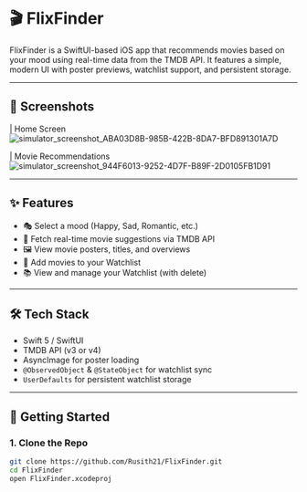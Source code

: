 # 🎬 FlixFinder

FlixFinder is a SwiftUI-based iOS app that recommends movies based on your mood using real-time data from the TMDB API. It features a simple, modern UI with poster previews, watchlist support, and persistent storage.

---

## 📱 Screenshots


| Home Screen  
![simulator_screenshot_ABA03D8B-985B-422B-8DA7-BFD891301A7D](https://github.com/user-attachments/assets/857c6213-873c-4dde-a06a-779dc843cb24)



| Movie Recommendations
![simulator_screenshot_944F6013-9252-4D7F-B89F-2D0105FB1D91](https://github.com/user-attachments/assets/66446e36-0e00-4c6e-add9-e83ed147bab7)


---

## ✨ Features

- 🎭 Select a mood (Happy, Sad, Romantic, etc.)
- 📡 Fetch real-time movie suggestions via TMDB API
- 🖼 View movie posters, titles, and overviews
- 💙 Add movies to your Watchlist
- 📚 View and manage your Watchlist (with delete)

---

## 🛠 Tech Stack

- Swift 5 / SwiftUI
- TMDB API (v3 or v4)
- AsyncImage for poster loading
- `@ObservedObject` & `@StateObject` for watchlist sync
- `UserDefaults` for persistent watchlist storage

---

## 🚀 Getting Started

### 1. Clone the Repo

```bash
git clone https://github.com/Rusith21/FlixFinder.git
cd FlixFinder
open FlixFinder.xcodeproj

